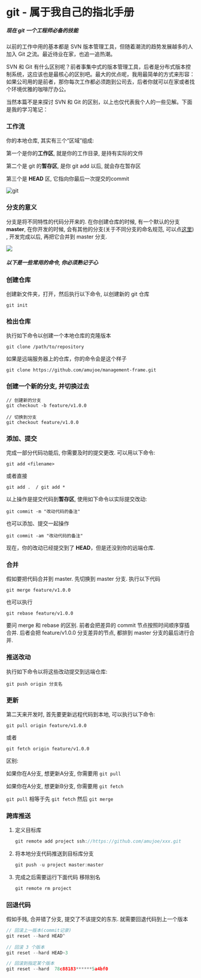 # git - 属于我自己的指北手册



##### 现在 git 一个工程师必备的技能



以前的工作中用的基本都是 SVN 版本管理工具，但随着潮流的趋势发展越多的人加入 Git 之流。最近待业在家，也追一追热潮。

SVN 和 Git 有什么区别呢？前者事集中式的版本管理工具，后者是分布式版本控制系统，这应该也是最核心的区别吧。最大的优点呢，我用最简单的方式来形容：如果公司用的是前者，那你每次工作都必须跑到公司去，后者你就可以在家或者找个环境优雅的咖啡厅办公。

当然本篇不是来探讨 SVN 和 Git 的区别，以上也仅代表我个人的一些见解。下面是我的学习笔记：



### 工作流

你的本地仓库, 其实有三个“区域”组成:

第一个是你的**工作区**, 就是你的工作目录, 是持有实际的文件

第二个是 git 的**暂存区**, 是你 git add 以后, 就会存在暂存区

第三个是 **HEAD** 区,  它指向你最后一次提交的commit

![git](http://rogerdudler.github.io/git-guide/img/trees.png)



### 分支的意义

分支是将不同特性的代码分开来的. 在你创建仓库的时候, 有一个默认的分支 **master**, 在你开发的时候, 会有其他的分支(关于不同分支的命名规范, 可以点[这里](./git02.md)) , 开发完成以后, 再把它合并到 master 分支.

![](http://rogerdudler.github.io/git-guide/img/branches.png) 





##### 以下是一些常用的命令, 你必须熟记于心



### 创建仓库

创建新文件夹，打开，然后执行以下命令,  以创建新的 git 仓库

```
git init
```

#### 

### 检出仓库

执行如下命令以创建一个本地仓库的克隆版本

```
git clone /path/to/repository
```

如果是远端服务器上的仓库，你的命令会是这个样子

```
git clone https://github.com/amujoe/management-frame.git
```



### 创建一个新的分支, 并切换过去

```
// 创建新的分支
git checkout -b feature/v1.0.0

// 切换到分支
git checkout feature/v1.0.0
```



### 添加、提交

完成一部分代码功能后, 你需要及时的提交更改. 可以用以下命令:

```
git add <filename>
```

或者直接

```
git add .  / git add *
```

以上操作是提交代码到**暂存区**, 使用如下命令以实际提交改动:

```
git commit -m "改动代码的备注"
```

也可以添加、提交一起操作

```
git commit -am "改动代码的备注"
```

现在，你的改动已经提交到了 **HEAD**，但是还没到你的远端仓库.



### 合并

假如要把代码合并到 master.  先切换到 master 分支. 执行以下代码

```
git merge feature/v1.0.0
```

也可以执行

```
git rebase feature/v1.0.0
```

要问 merge 和 rebase 的区别.  前者会把差异的 commit 节点按照时间顺序穿插合并.  后者会把 feature/v1.0.0 分支差异的节点, 都排到 master 分支的最后进行合并.



### 推送改动

执行如下命令以将这些改动提交到远端仓库:

```
git push origin 分支名
```



### 更新

第二天来开发时, 首先要更新远程代码到本地, 可以执行以下命令:

```
git pull origin feature/v1.0.0
```

或者

```
git fetch origin feature/v1.0.0
```

区别:

如果你在A分支, 想更新A分支, 你需要用 `git pull ` 

如果你在A分支, 想更新B分支, 你需要用 `git fetch`

`git pull` 相等于先 `git fetch` 然后 `git merge`



### 跨库推送

1. 定义目标库

   ```js
   git remote add project ssh://https://github.com/amujoe/xxx.git
   ```

2. 将本地分支代码推送到目标库分支

   ```js
   git push -u project master:master
   ```

3. 完成之后需要运行下面代码 移除别名

   ```js
   git remote rm project
   ```



### 回退代码

假如手贱, 合并错了分支, 提交了不该提交的东东. 就需要回退代码到上一个版本

```js
// 回滚上一版本(commit记录)
git reset --hard HEAD^
  
// 回滚 3 个版本
git reset --hard HEAD~3

// 回滚到指定某个版本
git reset --hard  78c88183******5a4bf0

```



